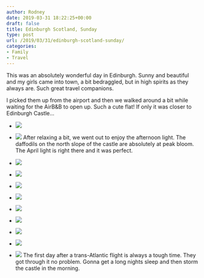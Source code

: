 ```yaml
---
author: Rodney
date: 2019-03-31 18:22:25+00:00
draft: false
title: Edinburgh Scotland, Sunday
type: post
url: /2019/03/31/edinburgh-scotland-sunday/
categories:
- Family
- Travel
---
```

This was an absolutely wonderful day in Edinburgh.  Sunny and beautiful and my girls came into town, a bit bedraggled, but in high spirits as they always are.  Such great travel companions.  

I picked them up from the airport and then we walked around a bit while waiting for the AirB&B to open up.  Such a cute flat!  If only it was closer to Edinburgh Castle...

  * ![](/img/2019/03/005654DC-32FF-43FE-8F1A-3D16DD3D288D-768x1024.jpeg)
  * ![](/img/2019/03/C3F07AD5-6A3A-44BC-961D-F39FFA9F00D9-1024x576.jpeg)
After relaxing a bit, we went out to enjoy the afternoon light.  The daffodils on the north slope of the castle are absolutely at peak bloom.  The April light is right there and it was perfect.

  * ![](/img/2019/03/A3D9A85D-5C45-40B1-9281-1F701FC68E42-768x1024.jpeg)
  * ![](/img/2019/03/D284B7CA-0871-4FD0-AE54-E38C35DA415C-1024x768.jpeg)
  * ![](/img/2019/03/04194A2E-4102-496F-A461-92DE66CF2109-1024x768.jpeg)
  * ![](/img/2019/03/7CE18087-B5AC-482D-9F82-03A54DECD3F1-1024x768.jpeg)
  * ![](/img/2019/03/2B7DCC48-6044-40E1-A4E0-E8E981A730B2-768x1024.jpeg)
  * ![](/img/2019/03/29EF324E-331E-4F7A-8EB3-47D253386BC3-1024x768.jpeg)
  * ![](/img/2019/03/ABF6A58E-765E-46B6-BAD3-B0AD38183476-1024x768.jpeg)
  * ![](/img/2019/03/631AC853-029E-420D-BB39-5FEFAE6C7B90-1024x768.jpeg)
  * ![](/img/2019/03/65079E7E-8BAE-4CA4-9DEC-78480E36B214-768x1024.jpeg)
The first day after a trans-Atlantic flight is always a tough time.  They got through it no problem.  Gonna get a long nights sleep and then storm the castle in the morning.

